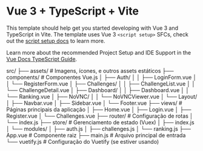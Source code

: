 # Vue 3 + TypeScript + Vite

This template should help get you started developing with Vue 3 and TypeScript in Vite. The template uses Vue 3 `<script setup>` SFCs, check out the [script setup docs](https://v3.vuejs.org/api/sfc-script-setup.html#sfc-script-setup) to learn more.

Learn more about the recommended Project Setup and IDE Support in the [Vue Docs TypeScript Guide](https://vuejs.org/guide/typescript/overview.html#project-setup).

src/
├── assets/                  # Imagens, ícones, e outros assets estáticos
├── components/             # Componentes Vue.js
│   ├── Auth/
│   │   ├── LoginForm.vue
│   │   └── RegisterForm.vue
│   ├── Challenges/
│   │   ├── ChallengeList.vue
│   │   └── ChallengeDetail.vue
│   ├── Dashboard/
│   │   ├── Dashboard.vue
│   │   └── Ranking.vue
│   ├── NoVNC/
│   │   └── NoVNCViewer.vue
│   └── Layout/
│       ├── Navbar.vue
│       ├── Sidebar.vue
│       └── Footer.vue
├── views/                   # Páginas principais da aplicação
│   ├── Home.vue
│   ├── Login.vue
│   ├── Register.vue
│   └── Challenges.vue
├── router/                  # Configuração de rotas
│   └── index.js
├── store/                   # Gerenciamento de estado (Vuex)
│   ├── index.js
│   └── modules/
│       ├── auth.js
│       ├── challenges.js
│       └── ranking.js
├── App.vue                  # Componente raiz
├── main.js                  # Arquivo principal de entrada
└── vuetify.js               # Configuração do Vuetify (se estiver usando)
